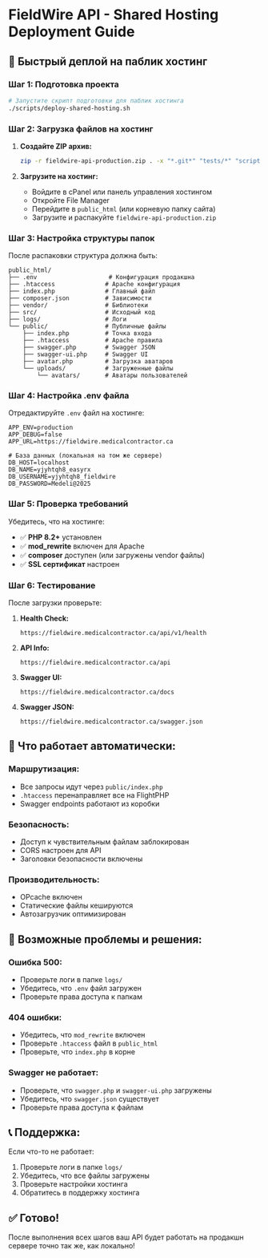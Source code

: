 # FieldWire API - Shared Hosting Deployment Guide

## 🚀 **Быстрый деплой на паблик хостинг**

### **Шаг 1: Подготовка проекта**
```bash
# Запустите скрипт подготовки для паблик хостинга
./scripts/deploy-shared-hosting.sh
```

### **Шаг 2: Загрузка файлов на хостинг**

1. **Создайте ZIP архив:**
   ```bash
   zip -r fieldwire-api-production.zip . -x "*.git*" "tests/*" "scripts/*" "docs/*" "*.md" "nginx.conf"
   ```

2. **Загрузите на хостинг:**
   - Войдите в cPanel или панель управления хостингом
   - Откройте File Manager
   - Перейдите в `public_html` (или корневую папку сайта)
   - Загрузите и распакуйте `fieldwire-api-production.zip`

### **Шаг 3: Настройка структуры папок**

После распаковки структура должна быть:
```
public_html/
├── .env                    # Конфигурация продакшна
├── .htaccess              # Apache конфигурация
├── index.php              # Главный файл
├── composer.json          # Зависимости
├── vendor/                # Библиотеки
├── src/                   # Исходный код
├── logs/                  # Логи
└── public/                # Публичные файлы
    ├── index.php          # Точка входа
    ├── .htaccess          # Apache правила
    ├── swagger.php        # Swagger JSON
    ├── swagger-ui.php     # Swagger UI
    ├── avatar.php         # Загрузка аватаров
    └── uploads/           # Загруженные файлы
        └── avatars/       # Аватары пользователей
```

### **Шаг 4: Настройка .env файла**

Отредактируйте `.env` файл на хостинге:
```env
APP_ENV=production
APP_DEBUG=false
APP_URL=https://fieldwire.medicalcontractor.ca

# База данных (локальная на том же сервере)
DB_HOST=localhost
DB_NAME=yjyhtqh8_easyrx
DB_USERNAME=yjyhtqh8_fieldwire
DB_PASSWORD=Medeli@2025
```

### **Шаг 5: Проверка требований**

Убедитесь, что на хостинге:
- ✅ **PHP 8.2+** установлен
- ✅ **mod_rewrite** включен для Apache
- ✅ **composer** доступен (или загружены vendor файлы)
- ✅ **SSL сертификат** настроен

### **Шаг 6: Тестирование**

После загрузки проверьте:

1. **Health Check:**
   ```
   https://fieldwire.medicalcontractor.ca/api/v1/health
   ```

2. **API Info:**
   ```
   https://fieldwire.medicalcontractor.ca/api
   ```

3. **Swagger UI:**
   ```
   https://fieldwire.medicalcontractor.ca/docs
   ```

4. **Swagger JSON:**
   ```
   https://fieldwire.medicalcontractor.ca/swagger.json
   ```

## 🔧 **Что работает автоматически:**

### **Маршрутизация:**
- Все запросы идут через `public/index.php`
- `.htaccess` перенаправляет все на FlightPHP
- Swagger endpoints работают из коробки

### **Безопасность:**
- Доступ к чувствительным файлам заблокирован
- CORS настроен для API
- Заголовки безопасности включены

### **Производительность:**
- OPcache включен
- Статические файлы кешируются
- Автозагрузчик оптимизирован

## 🚨 **Возможные проблемы и решения:**

### **Ошибка 500:**
- Проверьте логи в папке `logs/`
- Убедитесь, что `.env` файл загружен
- Проверьте права доступа к папкам

### **404 ошибки:**
- Убедитесь, что `mod_rewrite` включен
- Проверьте `.htaccess` файл в `public_html`
- Проверьте, что `index.php` в корне

### **Swagger не работает:**
- Проверьте, что `swagger.php` и `swagger-ui.php` загружены
- Убедитесь, что `swagger.json` существует
- Проверьте права доступа к файлам

## 📞 **Поддержка:**

Если что-то не работает:
1. Проверьте логи в папке `logs/`
2. Убедитесь, что все файлы загружены
3. Проверьте настройки хостинга
4. Обратитесь в поддержку хостинга

## ✅ **Готово!**

После выполнения всех шагов ваш API будет работать на продакшн сервере точно так же, как локально!
